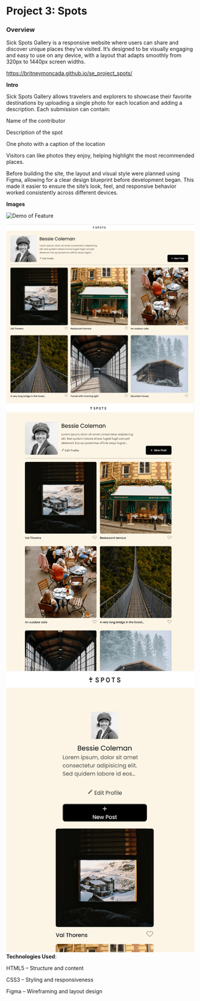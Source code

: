# Project 3: Spots

### Overview

Sick Spots Gallery is a responsive website where users can share and discover unique places they’ve visited. It’s designed to be visually engaging and easy to use on any device, with a layout that adapts smoothly from 320px to 1440px screen widths.

https://britneymoncada.github.io/se_project_spots/

**Intro**

Sick Spots Gallery allows travelers and explorers to showcase their favorite destinations by uploading a single photo for each location and adding a description. Each submission can contain:

Name of the contributor

Description of the spot

One photo with a caption of the location

Visitors can like photos they enjoy, helping highlight the most recommended places.

Before building the site, the layout and visual style were planned using Figma, allowing for a clear design blueprint before development began. This made it easier to ensure the site’s look, feel, and responsive behavior worked consistently across different devices.

**Images**

![Demo of Feature](./images/Screen%20Recording%202025-08-10%20at%208.42.33%20PM.gif)

![Desktop View](./images/Desktop-view.png)
![Tablet View](./images/Tablet-view.png)
![Mobile View](./images/Mobile-view.png)
**Technologies Used**:

HTML5 – Structure and content

CSS3 – Styling and responsiveness

Figma – Wireframing and layout design
